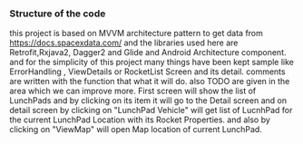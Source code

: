 
### Structure of the code ###
this project is based on MVVM architecture pattern to get data from https://docs.spacexdata.com/
and the libraries used here are
Retrofit,Rxjava2, Dagger2 and Glide and Android Architecture component.
and for the simplicity of this project many things have been kept sample
like ErrorHandling , ViewDetails or RocketList Screen and its detail.
comments are written with the function that what it will do.
also TODO are given in the area which we can improve more.
First screen will show the list of LunchPads and by clicking on its item
it will go to the Detail screen and on detail screen by clicking on "LunchPad Vehicle"
will get list of LucnhPad for the current LunchPad Location with its Rocket Properties.
and also by clicking on "ViewMap" will open Map location of current LunchPad.
